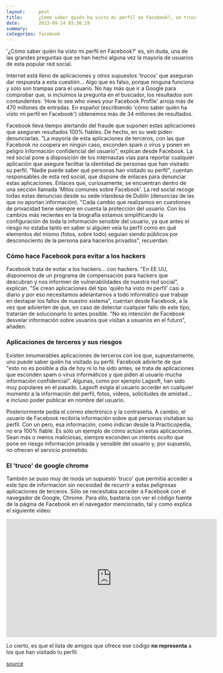 ```yaml
---
layout:     post
title:      ¿Cómo saber quién ha visto mi perfil en Facebook?, un truco falso y lleno de riesgos
date:       2013-09-14 03:38:19
summary:    
categories: facebook
---
```


'¿Cómo saber quién ha visto mi perfil en Facebook?' es, sin duda, una de las grandes preguntas que se han hecho alguna vez la mayoría de usuarios de esta popular red social. 

Internet está lleno de aplicaciones y otros supuestos 'trucos' que aseguran dar respuesta a esta cuestión... Algo que es falso, porque ninguna funciona y sólo son trampas para el usuario. No hay más que ir a Google para comprobar que, si incluimos la pregunta en el buscador, los resultados son contundentes: 'How to see who views your Facebook Profile' arroja más de 470 millones de entradas. En español (escribiendo 'cómo saber quién ha visto mi perfil en Facebook') obtenemos más de 34 millones de resultados.

Facebook lleva tiempo alertando del fraude que suponen estas aplicaciones que aseguran resultados 100% fiables. De hecho, en su web piden denunciarlas. "La mayoría de esta aplicaciones de terceros, con las que Facebook no coopera en ningún caso, esconden spam o virus y ponen en peligro información confidencial del usuario", explican desde Facebook. La red social pone a disposición de los internautas vías para reportar cualquier aplicación que asegure facilitar la identidad de personas que han visitado su perfil. "Nadie puede saber qué personas han visitado su perfil", cuentan responsables de esta red social, que dispone de enlaces para denunciar estas aplicaciones. Enlaces que, curiosamente, se encuentran dentro de una sección llamada 'Mitos comunes sobre Facebook'. La red social recoge todas estas denuncias desde su sede irlandesa de Dublín (denuncias de las que no aportan información). "Cada cambio que realizamos en cuestiones de privacidad tiene siempre en cuenta la protección del usuario. Con los cambios más recientes en la biografía estamos simplificando la configuración de toda la información sensible del usuario, ya que antes el riesgo no estaba tanto en saber si alguien veía tu perfil como en qué elementos del mismo (fotos, sobre todo) seguían siendo públicos por desconociento de la persona para hacerlos privados", recuerdan.

### Cómo hace Facebook para evitar a los hackers

Facebook trata de evitar a los hackers... con hackers. "En EE UU, disponemos de un programa de compensación para hackers que descubran y nos informen de vulnerabilidades de nuestra red social", explican. "Se crean aplicaciones del tipo 'quién ha visto mi perfil' casi a diario y por eso necesitamos adelantarnos a todo informático que trabaje en destapar los fallos de nuestro sistema", cuentan desde Facebook, a la vez que advierten de que, en caso de detectar cualquier fallo de este tipo, tratarían de solucionarlo lo antes posible. "No es intención de Facebook desvelar información sobre usuarios que visitan a usuarios en el futuro", añaden.

### Aplicaciones de terceros y sus riesgos 

Existen innumerables aplicaciones de terceros con los que, supuestamente, uno puede saber quién ha visitado su perfil. Facebook advierte de que "esto no es posible a día de hoy ni lo ha sido antes, se trata de aplicaciones que esconden spam o virus informáticos y que piden al usuario mucha información confidencial". Algunas, como por ejemplo Lagsoft, han sido muy populares en el pasado. Lagsoft exigía al usuario acceder en cualquier momento a la información del perfil, fotos, vídeos, solicitudes de amistad... e incluso poder publicar en nombre del usuario. 

Posteriormente pedía el correo electrónico y la contraseña. A cambio, el usuario de Facebook recibiría información sobre qué personas visitaban su perfil. Con un pero, esa información, como indican desde la Practicopedia, no era 100% fiable. Es sólo un ejemplo de cómo actúan estas aplicaciones. Sean más o menos maliciosas, siempre esconden un interés oculto que pone en riesgo información privada y sensible del usuario y, por supuesto, no ofrecen el servicio prometido. 

### El 'truco' de google chrome 

También se puso muy de moda un supuesto 'truco' que permitía acceder a este tipo de información sin necesidad de recurrir a estas peligrosas aplicaciones de terceros. Sólo se necesitaba acceder a Facebook con el navegador de Google, Chrome. Para ello, bastaría con ver el código fuente de la página de Facebook en el navegador mencionado, tal y como explica el siguiente vídeo:

<center>
<iframe width="560" height="315" src="https://www.youtube.com/embed/6K0J0qxAyGQ" frameborder="0" allowfullscreen></iframe>
</center>

Lo cierto, es que el lista de amigos que ofrece ese código <strong>no representa</strong> a los que han visitado tu perfil.

<a href="http://www.20minutos.es/noticia/1917999/0/como-saber-quien-ve-mi-perfil/facebook/mitos/" target="_blank">source</a>
